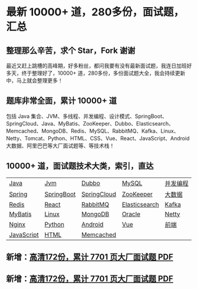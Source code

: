 # 最新 10000+ 道，280多份，面试题，汇总


## 整理那么辛苦，求个 Star，Fork 谢谢

最近又赶上跳槽的高峰期，好多粉丝，都问我要有没有最新面试题，我连日加班好多天，终于整理好了，10000+ 道，280多份，多份面试题大全，我会持续更新中，马上就会整理更多！

## 题库非常全面，累计 10000+ 道

包括 Java 集合、JVM、多线程、并发编程、设计模式、SpringBoot、SpringCloud、Java、MyBatis、ZooKeeper、Dubbo、Elasticsearch、Memcached、MongoDB、Redis、MySQL、RabbitMQ、Kafka、Linux、Netty、Tomcat、Python、HTML、CSS、Vue、React、JavaScript、Android 大数据、阿里巴巴等大厂面试题等、等技术栈！

## 10000+ 道，面试题技术大类，索引，直达

|   |   |    |    |     |
| ------------ | ------------ | ------------ | ------------ | ------------ |
|  [Java](https://mp.weixin.qq.com/s/TMBjoux5tpcqmbEFR-pDrA#java) |  [Jvm](https://mp.weixin.qq.com/s/TMBjoux5tpcqmbEFR-pDrA#jvm)   |  [Dubbo](https://mp.weixin.qq.com/s/TMBjoux5tpcqmbEFR-pDrA#dubbo)   |  [MySQL](https://mp.weixin.qq.com/s/TMBjoux5tpcqmbEFR-pDrA#mysql)   |  [并发编程](https://mp.weixin.qq.com/s/TMBjoux5tpcqmbEFR-pDrA#并发编程)    |
|  [Spring](https://mp.weixin.qq.com/s/TMBjoux5tpcqmbEFR-pDrA#spring) |  [SpringBoot](https://mp.weixin.qq.com/s/TMBjoux5tpcqmbEFR-pDrA#springboot)   |  [SpringCloud](https://mp.weixin.qq.com/s/TMBjoux5tpcqmbEFR-pDrA#springcloud)   |  [ZooKeeper](https://mp.weixin.qq.com/s/TMBjoux5tpcqmbEFR-pDrA#zookeeper)   |  [大数据](https://mp.weixin.qq.com/s/TMBjoux5tpcqmbEFR-pDrA#大数据)    |
|  [Redis](https://mp.weixin.qq.com/s/TMBjoux5tpcqmbEFR-pDrA#redis) |  [React](https://mp.weixin.qq.com/s/TMBjoux5tpcqmbEFR-pDrA#react)   |  [RabbitMQ](https://mp.weixin.qq.com/s/TMBjoux5tpcqmbEFR-pDrA#rabbitmq)   |  [Elasticsearch](https://mp.weixin.qq.com/s/TMBjoux5tpcqmbEFR-pDrA#elasticsearch)   |  [Kafka](https://mp.weixin.qq.com/s/TMBjoux5tpcqmbEFR-pDrA#kafka)    |
|  [MyBatis](https://mp.weixin.qq.com/s/TMBjoux5tpcqmbEFR-pDrA#mybatis) |  [Linux](https://mp.weixin.qq.com/s/TMBjoux5tpcqmbEFR-pDrA#linux)   |  [MongoDB](https://mp.weixin.qq.com/s/TMBjoux5tpcqmbEFR-pDrA#mongodb)   |  [Oracle](https://mp.weixin.qq.com/s/TMBjoux5tpcqmbEFR-pDrA#oracle)   |  [Netty](https://mp.weixin.qq.com/s/TMBjoux5tpcqmbEFR-pDrA#netty)    |
|  [Nginx](https://mp.weixin.qq.com/s/TMBjoux5tpcqmbEFR-pDrA#nginx) |  [Python](https://mp.weixin.qq.com/s/TMBjoux5tpcqmbEFR-pDrA#python)   |  [Android](https://mp.weixin.qq.com/s/TMBjoux5tpcqmbEFR-pDrA#android)   |  [Vue](https://mp.weixin.qq.com/s/TMBjoux5tpcqmbEFR-pDrA#vue)   |  [前端](https://mp.weixin.qq.com/s/TMBjoux5tpcqmbEFR-pDrA#前端)    |
|  [JavaScript](https://mp.weixin.qq.com/s/TMBjoux5tpcqmbEFR-pDrA#javascript) |  [HTML](https://mp.weixin.qq.com/s/TMBjoux5tpcqmbEFR-pDrA#html)   |  [Memcached](https://mp.weixin.qq.com/s/TMBjoux5tpcqmbEFR-pDrA#memcached)   |  []()   |  []()    |

## 新增：[高清172份，累计 7701 页大厂面试题 PDF](https://mp.weixin.qq.com/s/TMBjoux5tpcqmbEFR-pDrA)
## 新增：[高清172份，累计 7701 页大厂面试题 PDF](https://mp.weixin.qq.com/s/TMBjoux5tpcqmbEFR-pDrA)
